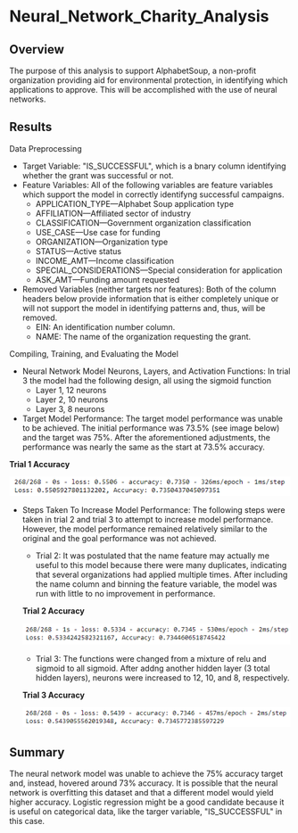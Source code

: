 # Neural_Network_Charity_Analysis

## Overview
The purpose of this analysis to support AlphabetSoup, a non-profit organization providing aid for environmental protection, in identifying which applications to approve. This will be accomplished with the use of neural networks.

## Results
Data Preprocessing

- Target Variable: "IS_SUCCESSFUL", which is a bnary column identifying whether the grant was successful or not.
- Feature Variables: All of the following variables are feature variables which support the model in correctly identifyng successful campaigns.
     - APPLICATION_TYPE—Alphabet Soup application type
     - AFFILIATION—Affiliated sector of industry
     - CLASSIFICATION—Government organization classification
     - USE_CASE—Use case for funding
     - ORGANIZATION—Organization type
     - STATUS—Active status
     - INCOME_AMT—Income classification
     - SPECIAL_CONSIDERATIONS—Special consideration for application
     - ASK_AMT—Funding amount requested
- Removed Variables (neither targets nor features): Both of the column headers below provide information that is either completely unique or will not support the model in identifying patterns and, thus, will be removed.
     - EIN: An identification number column.
     - NAME: The name of the organization requesting the grant.

Compiling, Training, and Evaluating the Model
- Neural Network Model Neurons, Layers, and Activation Functions: In trial 3 the model had the following design, all using the sigmoid function
     - Layer 1, 12 neurons
     - Layer 2, 10 neurons 
     - Layer 3, 8 neurons
- Target Model Performance: The target model performance was unable to be achieved. The initial performance was 73.5% (see image below) and the target was 75%. After the aforementioned adjustments, the performance was nearly the same as the start at 73.5% accuracy.

**Trial 1 Accuracy** 

![NeuralNetwork_Trial1](Accuracy_Screenshots/NeuralNetwork_Trial1.png)

- Steps Taken To Increase Model Performance: The following steps were taken in trial 2 and trial 3 to attempt to increase model performance. However, the model performance remained relatively similar to the original and the goal performance was not achieved. 
     - Trial 2: It was postulated that the name feature may actually me useful to this model because there were many duplicates, indicating that several organizations had applied multiple times. After including the name column and binning the feature variable, the model was run with little to no improvement in performance.
     
     **Trial 2 Accuracy** 

     ![NeuralNetwork_Trial2](Accuracy_Screenshots/NeuralNetwork_Trial2.png)
     
     - Trial 3: The functions were changed from a mixture of relu and sigmoid to all sigmoid. After addng another hidden layer (3 total hidden layers), neurons were increased to 12, 10, and 8, respectively.
     
     **Trial 3 Accuracy** 

     ![NeuralNetwork_Trial3](Accuracy_Screenshots/NeuralNetwork_Trial3.png)
     

## Summary
The neural network model was unable to achieve the 75% accuracy target and, instead, hovered around 73% accuracy. It is possible that the neural network is overfitting this dataset and that a different model would yield higher accuracy. Logistic regression might be a good candidate because it is useful on categorical data, like the targer variable, "IS_SUCCESSFUL" in this case. 
